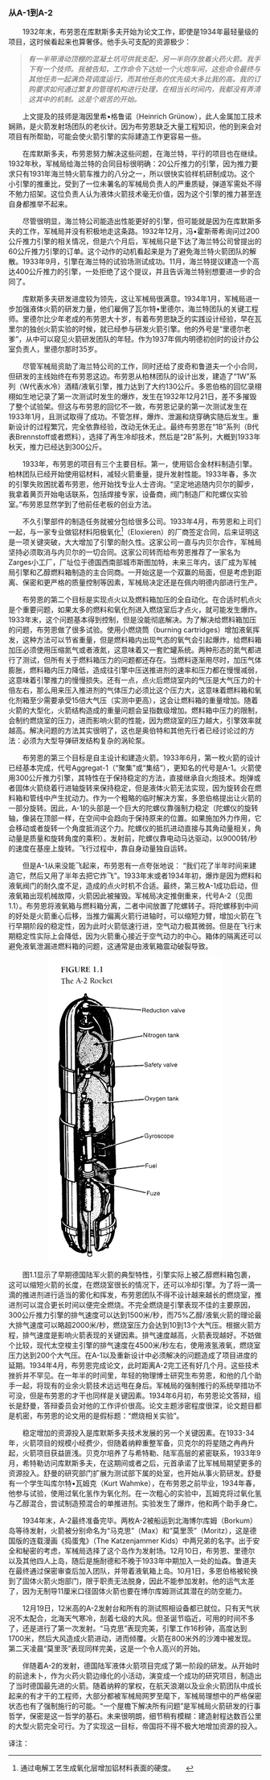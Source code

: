 ### 从A-1到A-2

　　1932年末，布劳恩在库默斯多夫开始为论文工作，即使是1934年最轻量级的项目，这时候看起来也算奢侈。他手头可支配的资源极少：

> *有一半带滑动顶棚的混凝土坑可供我支配，另一半则存放着火药火箭。我手下有一个技师。我被告知，工作命令下达给一个火炮车间，这些命令最终与其他任务一起满负荷调度运行，而其他任务的优先级大多比我的高。我的订购要求如何通过繁复的管理机构进行处理，在相当长时间内，我都没有弄清这其中的机制。这是个艰苦的开始。*

　　上文提及的技师是海因里希•格鲁诺（Heinrich Grünow），此人金属加工技术娴熟，是火箭发射场团队的老伙计。因为布劳恩缺乏大量工程知识，他的到来会对项目有所帮助，可能会使火箭引擎的实际建造工作更容易一些。

　　在库默斯多夫，布劳恩努力解决这些问题，在海兰特，平行的项目也在继续。1932年秋，军械局给海兰特的合同目标很明确：20公斤推力的引擎，因为推力要求只有1931年海兰特火箭车推力的八分之一，所以很快实验样机研制成功。这个小引擎的推重比，受到了一位未署名的军械局负责人的严重质疑，弹道军需处不得不勉力招架。这位负责人认为液体火箭技术毫无价值，因为这个引擎的推力甚至连自身都推举不起来。

　　尽管很明显，海兰特公司能造出性能更好的引擎，但可能就是因为在库默斯多夫的工作，军械局并没有积极地走这条路。1932年12月，冯•霍斯蒂希询问过200公斤推力引擎的相关情况，但是六个月后，军械局只是下达了海兰特公司曾提出的60公斤推力引擎的订单。这个动作的动机看起来是为了避免海兰特火箭团队的解散。1933年9月，引擎在海兰特的试验场测试成功。11月，海兰特提议建造一个高达400公斤推力的引擎，一处拒绝了这个提议，并且告诉海兰特别想要进一步的合同了。

　　库默斯多夫研发进度较为领先，这让军械局很满意。1934年1月，军械局进一步加强液体火箭的研发力量，他们雇佣了瓦尔特•里德尔，海兰特团队的关键工程师。里德尔比少年老成的布劳恩大十岁，有着布劳恩缺乏的实践设计经验，早在瓦里尔的独创火箭实验的时候，就已经参与研发火箭引擎。他的外号是“里德尔老爹”，从中可以窥见火箭研发团队的年轻。作为1937年佩内明德初创时的设计办公室负责人，里德尔那时35岁。

　　尽管军械局资助了海兰特公司的工作，同时还给了皮奇和鲁道夫一个小合同，但研发的主线始终在布劳恩这边。布劳恩从柏林团队的设计出发，建造了“1W”系列（W代表水冷）酒精/液氧引擎，推力达到了大约130公斤。多恩伯格的回忆录栩栩如生地记录了第一次测试时发生的爆炸，发生在1932年12月21日，差不多摧毁了整个试验架。但这与布劳恩的回忆不一致，布劳恩记录的第一次测试发生在1933年1月，且测试取得了成功。不管怎样，爆炸、泄漏和烧穿确实随后发生。重新设计的过程繁冗，完全依靠经验，改动无休无止。最终布劳恩在“1B”系列（B代表Brennstoff或者燃料），选择了再生冷却技术，然后是“2B”系列，大概到1933年秋天，推力已经达到300公斤。

　　1933年，布劳恩的项目有三个主要目标。第一，使用铝合金材料制造引擎。柏林团队已经开始使用铝材料，减轻火箭重量，提升发射性能。1933年春，多次的引擎失败困扰着布劳恩，他开始找专业人士咨询。“坚定地追随内贝尔的脚步，我拿着黄页开始电话联系，包括焊接专家，设备商，阀门制造厂和陀螺仪实验室。”布劳恩显然学到了他前任老板的创业方法。

　　不久引擎部件的制造任务就被分包给很多公司。1933年4月，布劳恩和上司们一起，与一家专业做铝材料阳极氧化[^1]（Eloxieren）的厂商签定合同，后来证明这是一项关键突破，大大增加了引擎的耐久性。这家公司一直与内贝尔合作，军械局坚持必须取消与内贝尔的一切合同。这家公司转而给布劳恩推荐了一家名为Zarges小工厂，厂址位于德国西南部城市斯图加特，未来三年内，该厂成为军械局引擎和乙醇燃料箱制造的主合同商。一开始这是一个双赢的局面，但是考虑到距离、保密和更严格的质量控制等因素，军械局决定还是在佩内明德内部进行生产。

　　布劳恩的第二个目标是实现点火以及燃料箱加压的全自动化。在合适时机点火是个重要问题，如果太多的燃料和氧化剂进入燃烧室后才点火，就可能发生爆炸。1933年末，这个问题基本得到控制，但是没能彻底解决。为了解决给燃料箱加压的问题，布劳恩做了很多试验。使用小燃烧筒（burning cartridges）增加液氧挥发，这种方法可以节省重量，但是燃料箱内出现气态的氧气会引起爆炸，给燃料箱加压必须使用压缩氮气或者液氮，这意味着又一套贮罐系统。两种形态的氮气都进行了测试，但所有关于燃料箱压力的问题都还存在。当燃料逐渐用尽时，加压气体膨胀，燃料箱内压力降低，造成往引擎中压送推进剂的速率和压力都在慢慢减弱，这意味着引擎推力的慢慢损失。还有一点，点火后燃烧室内的气压是大气压力的十倍左右，那么用来压入推进剂的气体压力必须比这个压力大，这意味着燃料箱和氧化剂箱至少需要承受15倍大气压（实测中更高），这会让燃料箱的重量增加。随着火箭的大型化，火箭结构造成的重量问题会呈指数级增加。燃料箱中压力的限制，会制约燃烧室的压力，进而影响火箭的性能，因为燃烧室的压力越大，引擎效率就越高。解决问题的方法其实很明了，这也是奥伯特和其他先行者已经讨论过的方法：必须为大型导弹研发结构复杂的涡轮泵。

　　布劳恩的第三个目标是自主设计和建造火箭。1933年6月，第一枚火箭的设计已经基本完成，代号Aggregat-1（“聚集”或“集结”），更知名的代号是A-1。火箭使用300公斤推力引擎，其特性在于保持稳定的方法，直接继承自火炮技术。炮弹或者固体火箭绕着行进轴旋转来保持稳定，但是液体火箭无法实现，因为旋转会在燃料箱和管线中产生扰动力。作为一个粗略的临时解决方案，多恩伯格提出让火箭的一部分旋转。因此，A-1的头部是一个巨大的陀螺仪靠强制力稳定（陀螺仪的旋转轴，像装在顶部一样，在空间中会趋向于保持原来的位置。如果施加外力作用，它会移动或者旋转一个角度抵消这个力。陀螺仪的抵抗进动直接与其角动量相关，角动量是质量和旋转角度的乘积）。发射前，陀螺仪靠电动马达驱动，以9000转/秒的速度在基座上旋转。飞行过程中，靠自身动量独自运转。

　　但是A-1从来没能飞起来，布劳恩有一点夸张地说： “我们花了半年时间来建造它，然后又用了半年去把它炸飞”。1933年末或者1934年初，爆炸是因为燃料和液氧阀门的耐久度不足，造成的点火时机不合适。最终，第三枚A-1成功启动，但液氧箱出现机械故障，火箭因此被摧毁。军械局决定推倒重来，代号A-2（见图1.1）。布劳恩将液氧箱与燃料箱分离，二者中间放置了陀螺转子。将陀螺移到中间的好处是火箭重心后移，当推力偏离火箭行进轴时，可以缩短力臂，增加火箭在飞行早期阶段的稳定性，因为此时火箭低速行进，空气动力极其微弱。但是在飞行末期稳定性实际上会降低，因为火箭重心接近于空气动力的中心。箱体的隔离还可以避免液氧泄漏进燃料箱的问题，这通常是由液氧箱震动破裂导致。

<p align="center"><img align="middle" src="../styles/a-2.png" alt="A-2火箭"></p>

　　图1.1显示了早期德国陆军火箭的典型特性，引擎实际上被乙醇燃料箱包裹，这可以缩短火箭的长度，在燃烧室很长的情况下，还可以冷却引擎。为了将一滴一滴的推进剂进行适当的雾化和挥发，布劳恩团队不得不设计越来越长的燃烧室，推进剂可以混合更长时间以便完全燃烧。不完全燃烧是引擎表现不佳的主要原因，300公斤推力引擎的排气速度可以达到1500米/秒，而75%乙醇/液氧火箭的理论最大排气速度可以略超2000米/秒，燃烧室压力会达到10到13个大气压。根据火箭方程，排气速度是影响火箭表现的关键因素。排气速度越高，火箭表现越好。不妨做个比较，现代太空梭主引擎的排气速度在4500米/秒左右，使用液氢液氧，燃烧室压力达到200个大气压。在A-1以及重新设计中必须解决的问题造成了项目进度的延期。1934年4月，布劳恩完成论文，此时距离A-2完工还有好几个月。这些技术挫折并不罕见。在一年半的时间里，年轻的物理博士研究生布劳恩，和他的几个助手一起，将现有的业余火箭技术远远甩在身后。军械局的强制推行的系统举措功不可没，但是布劳恩的才干也同样是关键因素。1934年6月初，布劳恩论文答辩，组长是舒曼，答辩委员会对他的工作评价很高。论文主题涉密程度很深，论文题目都是机密，布劳恩的论文用的是假标题：“燃烧相关实验”。

　　稳定增加的资源投入是库默斯多夫技术发展的另一个关键因素。在1933-34年，火箭项目的规模小经费少，但随着纳粹重整军备，贝克尔的将星随之冉冉升起，火箭项目获益匪浅。贝克尔培养了与希特勒、陆军高层的紧密联系，1933年9月，希特勒访问库默斯多夫，在这期间或者之后，元首承诺了比军械局期望更多的资源投入。舒曼的研究部门扩展为测试部下属的处室，也开始从事火箭研发。舒曼有一个学生叫库尔特•瓦姆克（Kurt Wahmke），在布劳恩之前毕业，1934年春，他参与试验，使用过氧化氢作为氧化剂。在一次粗心的实验中，瓦姆克将过氧化氢与乙醇混合，尝试制造预混合的单推进剂。实验发生了爆炸，他和两个助手身亡。

　　1934年末，A-2最终准备完毕。两枚A-2被船运到北海博尔库姆（Borkum）岛等待发射，火箭被分别命名为“马克思”（Max）和“莫里茨”（Moritz），这是德国版的连载漫画《捣蛋鬼》（The Katzenjammer Kids）中两兄弟的名字。出于安全和秘密的考虑，军械局选择了这个岛作为发射场。12月10日，布劳恩、里德尔以及其他四人上岛，随后是施耐德和不晚于1933年中期加入一处的灿森。鲁道夫在最终通过保密审查后加入团队，并带着液氧箱上岛。10月1日，多恩伯格被轮换到了固体火箭火炮部门，限于职责无法脱身，因此不能参加发射。他的运气太差了，因为无制导11厘米口径固体火箭也要在博尔库姆测试其潜在的防空能力。

　　12月19日，12米高的A-2发射台和所有的测试照相设备都已就位。只有天气状况不太配合，北海天气寒冷，刮着七级的大风。但圣诞节临近，可用的时间不多了，还是进行了第一次发射。“马克思”表现完美，引擎工作16秒钟，高度达到1700米，然后大风造成火箭进动，进而倾覆。火箭在800米外的沙滩中被发现。第二天凌晨“莫里茨”表现同样完美，这是一个令人高兴的开始。

　　伴随着A-2的发射，德国陆军液体火箭项目完成了第一阶段的研发。从开始时的前途未卜，作为火药火箭边缘化的小活动，演变成一个成功的研究项目，制造出了当时德国最先进的火箭。随着纳粹的掌权，在航天浪潮以及业余火箭团队中成长起来的有才干的工程师，大部分都被军械局网罗至麾下，军械局理想中的严格保密状态也有了强制施行的可能。“一个屋檐下解决所有问题”是军械局火箭研发的行事哲学，保密是这一哲学的基石。未来很明朗，细节稍有模糊：建造射程达数百公里的大型火箭完全可行。为了实现这一目标，帝国将不得不极大地增加资源的投入。

译注：

[^1]: 通过电解工艺生成氧化层增加铝材料表面的硬度。　　